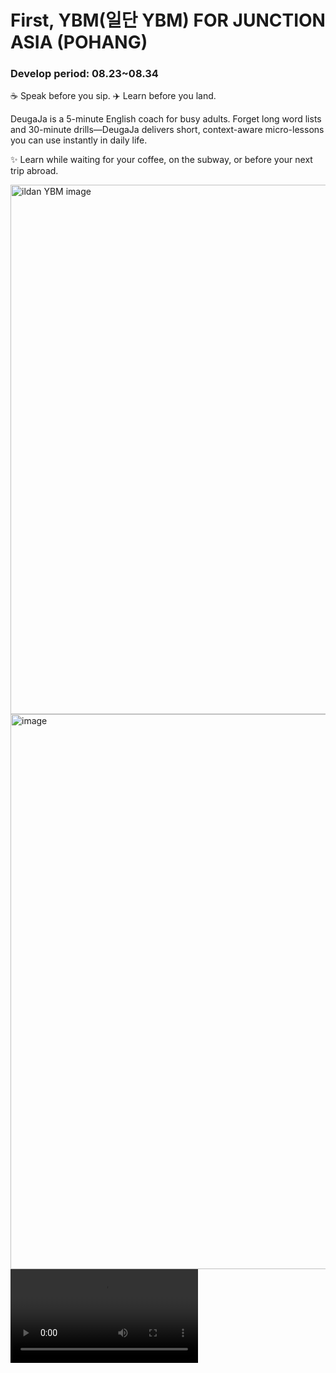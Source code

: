 # First, YBM(일단 YBM) FOR JUNCTION ASIA (POHANG)
###  Develop period: 08.23~08.34
☕ Speak before you sip. ✈️ Learn before you land.

DeugaJa is a 5-minute English coach for busy adults.
Forget long word lists and 30-minute drills—DeugaJa delivers short, context-aware micro-lessons you can use instantly in daily life.

✨ Learn while waiting for your coffee, on the subway, or before your next trip abroad.

<img width="1546" height="847" alt="ildan YBM image" src="https://github.com/user-attachments/assets/741b1d2f-392b-42c7-80e0-efecc435eca1" />
<img width="1642" height="888" alt="image" src="https://github.com/user-attachments/assets/36b70a92-17c5-44a2-ac8c-b9bfdffe0303" />
<video src="https://github.com/user-attachments/assets/bde9de0b-caa2-437a-99dc-8342145f33ee"/>


